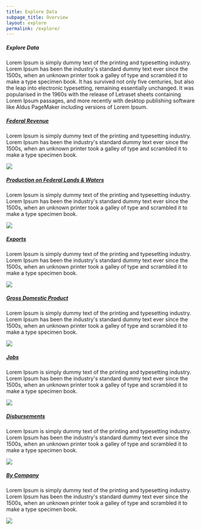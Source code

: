```yaml
---
title: Explore Data
subpage_title: Overview
layout: explore
permalink: /explore/
---
```


<div class="container explore-section">
	<h5 class="explore-heading">Explore Data</h5>
	<p class="explore-description">Lorem Ipsum is simply dummy text of the printing and typesetting industry. Lorem Ipsum has been the industry's standard dummy text ever since the 1500s, when an unknown printer took a galley of type and scrambled it to make a type specimen book. It has survived not only five centuries, but also the leap into electronic typesetting, remaining essentially unchanged. It was popularised in the 1960s with the release of Letraset sheets containing Lorem Ipsum passages, and more recently with desktop publishing software like Aldus PageMaker including versions of Lorem Ipsum.</p>
</div>
<div class="container-half explore-section">
	<h5 class="explore-heading"><a href="{{site.baseurl}}/explore/revenue/">Federal Revenue</a></h5>
	<p class="explore-description">Lorem Ipsum is simply dummy text of the printing and typesetting industry. Lorem Ipsum has been the industry's standard dummy text ever since the 1500s, when an unknown printer took a galley of type and scrambled it to make a type specimen book. </p>
	<a class="link-no_under" href="{{site.baseurl}}/explore/revenue/">
		<img class="explore-image" src="http://placehold.it/350x150">
	</a>
</div>
<div class="container-half explore-section">
	<h5 class="explore-heading"><a href="{{site.baseurl}}/explore/production/">Production on Federal Lands & Waters</a></h5>
	<p class="explore-description">Lorem Ipsum is simply dummy text of the printing and typesetting industry. Lorem Ipsum has been the industry's standard dummy text ever since the 1500s, when an unknown printer took a galley of type and scrambled it to make a type specimen book. </p>
	<a class="link-no_under" href="{{site.baseurl}}/explore/production/">
		<img class="explore-image" src="http://placehold.it/350x150">
	</a>
</div>
<div class="container-half explore-section">
	<h5 class="explore-heading"><a href="{{site.baseurl}}/explore/exports/">Exports</a></h5>
	<p class="explore-description">Lorem Ipsum is simply dummy text of the printing and typesetting industry. Lorem Ipsum has been the industry's standard dummy text ever since the 1500s, when an unknown printer took a galley of type and scrambled it to make a type specimen book. </p>
	<a class="link-no_under" href="{{site.baseurl}}/explore/exports/">
		<img class="explore-image" src="http://placehold.it/350x150">
	</a>
</div>
<div class="container-half explore-section">
	<h5 class="explore-heading"><a href="{{site.baseurl}}/explore/gdp/">Gross Domestic Product</a></h5>
	<p class="explore-description">Lorem Ipsum is simply dummy text of the printing and typesetting industry. Lorem Ipsum has been the industry's standard dummy text ever since the 1500s, when an unknown printer took a galley of type and scrambled it to make a type specimen book. </p>
	<a class="link-no_under" href="{{site.baseurl}}/explore/gdp/">
		<img class="explore-image" src="http://placehold.it/350x150">
	</a>
</div>
<div class="container-half explore-section">
	<h5 class="explore-heading"><a href="{{site.baseurl}}/explore/jobs/">Jobs</a></h5>
	<p class="explore-description">Lorem Ipsum is simply dummy text of the printing and typesetting industry. Lorem Ipsum has been the industry's standard dummy text ever since the 1500s, when an unknown printer took a galley of type and scrambled it to make a type specimen book. </p>
	<a class="link-no_under" href="{{site.baseurl}}/explore/jobs/">
		<img class="explore-image" src="http://placehold.it/350x150">
	</a>
</div>
<div class="container-half explore-section">
	<h5 class="explore-heading"><a href="{{site.baseurl}}/explore/disbursements/">Disbursements</a></h5>
	<p class="explore-description">Lorem Ipsum is simply dummy text of the printing and typesetting industry. Lorem Ipsum has been the industry's standard dummy text ever since the 1500s, when an unknown printer took a galley of type and scrambled it to make a type specimen book. </p>
	<a class="link-no_under" href="{{site.baseurl}}/explore/disbursements/">
		<img class="explore-image" src="http://placehold.it/350x150">
	</a>
</div>
<div class="container-half explore-section">
	<h5 class="explore-heading"><a href="{{site.baseurl}}/explore/companies/">By Company</a></h5>
	<p class="explore-description">Lorem Ipsum is simply dummy text of the printing and typesetting industry. Lorem Ipsum has been the industry's standard dummy text ever since the 1500s, when an unknown printer took a galley of type and scrambled it to make a type specimen book. </p>
	<a class="link-no_under" href="{{site.baseurl}}/explore/companies/">
		<img class="explore-image" src="http://placehold.it/350x150">
	</a>
</div>
